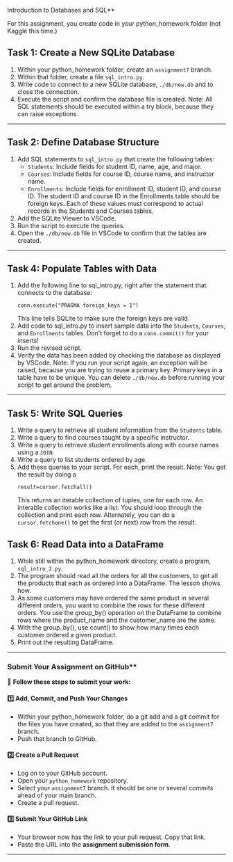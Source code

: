 Introduction to Databases and SQL**

For this assignment, you create code in your python_homework folder (not Kaggle this time.)


## **Task 1: Create a New SQLite Database**
1. Within your python_homework folder, create an `assignment7` branch.
2. Within that folder, create a file `sql_intro.py`.
2. Write code to connect to a new SQLite database, `./db/new.db` and to close the connection.
3. Execute the script and confirm the database file is created.  Note: All SQL statements should be executed within a try block, because they can raise exceptions.

---

## **Task 2: Define Database Structure**
1. Add SQL statements to `sql_intro.py` that create the following tables:
   - `Students`: Include fields for student ID, name, age, and major.
   - `Courses`: Include fields for course ID, course name, and instructor name.
   - `Enrollments`: Include fields for enrollment ID, student ID, and course ID.
   The student ID and course ID in the Enrollments table should be foreign keys.  Each of these values must correspond to actual records in the Students and Courses tables.
2. Add the SQLite Viewer to VSCode.
3. Run the script to execute the queries.
4. Open the `./db/new.db` file in VSCode to confirm that the tables are created.

---

## **Task 4: Populate Tables with Data**
1. Add the following line to sql_intro.py, right after the statement that connects to the database:
   ```
   conn.execute("PRAGMA foreign_keys = 1")
   ```
   This line tells SQLite to make sure the foreign keys are valid.
2. Add code to sql_intro.py to insert sample data into the `Students`, `Courses`, and `Enrollments` tables.  Don't forget to do a `conn.commit()` for your inserts!
2. Run the revised script.
3. Verify the data has been added by checking the database as displayed by VSCode.  Note: If you run your script again, an exception will be raised, because you are trying to reuse a primary key.  Primary keys in a table have to be unique.  You can delete `./db/new.db` before running your script to get around the problem.

---

## **Task 5: Write SQL Queries**
1. Write a query to retrieve all student information from the `Students` table.
2. Write a query to find courses taught by a specific instructor.
3. Write a query to retrieve student enrollments along with course names using a `JOIN`.
4. Write a query to list students ordered by age.
5. Add these queries to your script.  For each, print the result.  Note: You get the result by doing a
   ```
   result=cursor.fetchall()
   ```
   This returns an iterable collection of tuples, one for each row.  An interable collection works like a list.  You should loop through the collection and print each row.  Alternately, you can do a `cursor.fetchone()` to get the first (or next) row from the result.

## **Task 6: Read Data into a DataFrame**

1. While still within the python_homework directory, create a program, `sql_intro_2.py`.
2. The program should read all the orders for all the customers, to get all the products that each as ordered into a DataFrame.  The lesson shows how.
3. As some customers may have ordered the same product in several different orders, you want to combine the rows for these different orders.  You use the group_by() operation on the DataFrame to combine rows where the product_name and the customer_name are the same.
4. With the group_by(), use count() to show how many times each customer ordered a given product.
5. Print out the resulting DataFrame.  

---

### Submit Your Assignment on GitHub**  

📌 **Follow these steps to submit your work:**  

#### **1️⃣ Add, Commit, and Push Your Changes**  
- Within your python_homework folder, do a git add and a git commit for the files you have created, so that they are added to the `assignment7` branch.
- Push that branch to GitHub. 

#### **2️⃣ Create a Pull Request**  
- Log on to your GitHub account.
- Open your `python_homework` repository.
- Select your `assignment7` branch.  It should be one or several commits ahead of your main branch.
- Create a pull request.

#### **3️⃣ Submit Your GitHub Link**  
- Your browser now has the link to your pull request.  Copy that link. 
- Paste the URL into the **assignment submission form**. 

---


